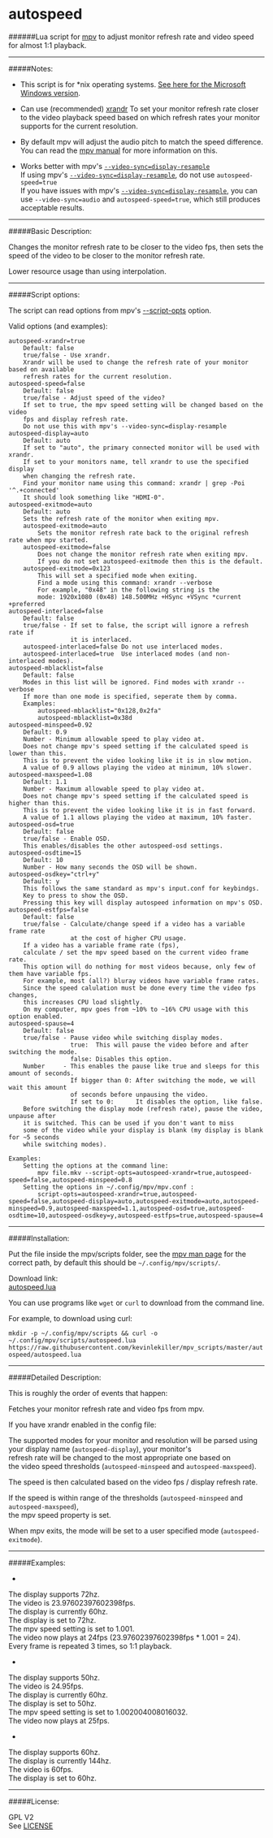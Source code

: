 # autospeed

######Lua script for [mpv](https://mpv.io/) to adjust monitor refresh rate and video speed for almost 1:1 playback.

--------------

#####Notes:

* This script is for *nix operating systems. [See here for the Microsoft Windows version](https://github.com/kevinlekiller/mpv_scripts/tree/master/autospeedwin).

* Can use (recommended) [xrandr](http://www.x.org/wiki/Projects/XRandR/) To set your monitor refresh rate closer to the video playback speed based on which refresh rates your monitor supports for the current resolution.

* By default mpv will adjust the audio pitch to match the speed difference. You can read the [mpv manual](http://mpv.io/manual/master/#options-audio-pitch-correction) for more information on this.

* Works better with mpv's [`--video-sync=display-resample`](https://mpv.io/manual/master/#options-video-sync)  
If using mpv's [`--video-sync=display-resample`](https://mpv.io/manual/master/#options-video-sync), do not use `autospeed-speed=true`  
If you have issues with mpv's [`--video-sync=display-resample`](https://mpv.io/manual/master/#options-video-sync), you can use `--video-sync=audio` and `autospeed-speed=true`, which still produces acceptable results.  

--------------

#####Basic Description:

Changes the monitor refresh rate to be closer to the video fps, then sets
the speed of the video to be closer to the monitor refresh rate.

Lower resource usage than using interpolation.

--------------

#####Script options:

The script can read options from mpv's [--script-opts](http://mpv.io/manual/master/#options-script-opts) option.

Valid options (and examples):

    autospeed-xrandr=true
        Default: false
        true/false - Use xrandr.
        Xrandr will be used to change the refresh rate of your monitor based on available
        refresh rates for the current resolution.
    autospeed-speed=false
        Default: false
        true/false - Adjust speed of the video?
        If set to true, the mpv speed setting will be changed based on the video
        fps and display refresh rate.
        Do not use this with mpv's --video-sync=display-resample
    autospeed-display=auto
        Default: auto
        If set to "auto", the primary connected monitor will be used with xrandr.
        If set to your monitors name, tell xrandr to use the specified display
        when changing the refresh rate.
        Find your monitor name using this command: xrandr | grep -Poi '^.+connected'
        It should look something like "HDMI-0".
    autospeed-exitmode=auto
        Default: auto
        Sets the refresh rate of the monitor when exiting mpv.
        autospeed-exitmode=auto
            Sets the monitor refresh rate back to the original refresh rate when mpv started.
        autospeed-exitmode=false
            Does not change the monitor refresh rate when exiting mpv.
            If you do not set autospeed-exitmode then this is the default.
        autospeed-exitmode=0x123
            This will set a specified mode when exiting.
            Find a mode using this command: xrandr --verbose
            For example, "0x48" in the following string is the
            mode: 1920x1080 (0x48) 148.500MHz +HSync +VSync *current +preferred
    autospeed-interlaced=false
        Default: false
        true/false - If set to false, the script will ignore a refresh rate if
                     it is interlaced.
        autospeed-interlaced=false Do not use interlaced modes.
        autospeed-interlaced=true  Use interlaced modes (and non-interlaced modes).
    autospeed-mblacklist=false
        Default: false
        Modes in this list will be ignored. Find modes with xrandr --verbose
        If more than one mode is specified, seperate them by comma.
        Examples:
            autospeed-mblacklist="0x128,0x2fa"
            autospeed-mblacklist=0x38d
    autospeed-minspeed=0.92
        Default: 0.9
        Number - Minimum allowable speed to play video at.
        Does not change mpv's speed setting if the calculated speed is lower than this.
        This is to prevent the video looking like it is in slow motion.
        A value of 0.9 allows playing the video at minimum, 10% slower.
    autospeed-maxspeed=1.08
        Default: 1.1
        Number - Maximum allowable speed to play video at.
        Does not change mpv's speed setting if the calculated speed is higher than this.
        This is to prevent the video looking like it is in fast forward.
        A value of 1.1 allows playing the video at maximum, 10% faster.
    autospeed-osd=true
        Default: false
        true/false - Enable OSD.
        This enables/disables the other autospeed-osd settings.
    autospeed-osdtime=15
        Default: 10
        Number - How many seconds the OSD will be shown.
    autospeed-osdkey="ctrl+y"
        Default: y
        This follows the same standard as mpv's input.conf for keybindgs.
        Key to press to show the OSD.
        Pressing this key will display autospeed information on mpv's OSD.
    autospeed-estfps=false
        Default: false
        true/false - Calculate/change speed if a video has a variable frame rate 
                     at the cost of higher CPU usage.
        If a video has a variable frame rate (fps),
        calculate / set the mpv speed based on the current video frame rate.
        This option will do nothing for most videos because, only few of them have variable fps.
        For example, most (all?) bluray videos have variable frame rates.
        Since the speed calulation must be done every time the video fps changes,
        this increases CPU load slightly.
        On my computer, mpv goes from ~10% to ~16% CPU usage with this option enabled.
    autospeed-spause=4
        Default: false
        true/false - Pause video while switching display modes.
                     true:  This will pause the video before and after switching the mode.
                     false: Disables this option.
        Number     - This enables the pause like true and sleeps for this amount of seconds.
                     If bigger than 0: After switching the mode, we will wait this amount
                     of seconds before unpausing the video.
                     If set to 0:      It disables the option, like false.
        Before switching the display mode (refresh rate), pause the video, unpause after
        it is switched. This can be used if you don't want to miss
        some of the video while your display is blank (my display is blank for ~5 seconds
        while switching modes).
    
    Examples:
        Setting the options at the command line:
            mpv file.mkv --script-opts=autospeed-xrandr=true,autospeed-speed=false,autospeed-minspeed=0.8
        Setting the options in ~/.config/mpv/mpv.conf :
            script-opts=autospeed-xrandr=true,autospeed-speed=false,autospeed-display=auto,autospeed-exitmode=auto,autospeed-minspeed=0.9,autospeed-maxspeed=1.1,autospeed-osd=true,autospeed-osdtime=10,autospeed-osdkey=y,autospeed-estfps=true,autospeed-spause=4

--------------

#####Installation:

Put the file inside the mpv/scripts folder, see the [mpv man page](https://github.com/mpv-player/mpv/blob/master/DOCS/man/mpv.rst#files) for the correct path, by default this should be `~/.config/mpv/scripts/`.


Download link:  
[autospeed.lua](https://raw.githubusercontent.com/kevinlekiller/mpv_scripts/master/autospeed/autospeed.lua)  

You can use programs like `wget` or `curl` to download from the command line.

For example, to download using curl:

`mkdir -p ~/.config/mpv/scripts && curl -o ~/.config/mpv/scripts/autospeed.lua https://raw.githubusercontent.com/kevinlekiller/mpv_scripts/master/autospeed/autospeed.lua`

--------------

#####Detailed Description:

This is roughly the order of events that happen:

Fetches your monitor refresh rate and video fps from mpv.

If you have xrandr enabled in the config file:

The supported modes for your monitor and resolution will be parsed using  
your display name (`autospeed-display`), your monitor's  
refresh rate will be changed to the most appropriate one based on  
the video speed thresholds (`autospeed-minspeed` and `autospeed-maxspeed`).

The speed is then calculated based on the video fps / display refresh rate.

If the speed is within range of the thresholds (`autospeed-minspeed` and `autospeed-maxspeed`),  
the mpv speed property is set.

When mpv exits, the mode will be set to a user specified mode (`autospeed-exitmode`).

--------------

#####Examples:

* >
The display supports 72hz.  
The video is 23.97602397602398fps.  
The display is currently 60hz.  
The display is set to 72hz.  
The mpv speed setting is set to 1.001.  
The video now plays at 24fps (23.97602397602398fps * 1.001 = 24).  
Every frame is repeated 3 times, so 1:1 playback.

* >  
The display supports 50hz.  
The video is 24.95fps.  
The display is currently 60hz.  
The display is set to 50hz.  
The mpv speed setting is set to 1.002004008016032.  
The video now plays at 25fps.  

* >  
The display supports 60hz.  
The display is currently 144hz.  
The video is 60fps.  
The display is set to 60hz.

--------------

#####License:

GPL V2  
See [LICENSE](https://github.com/kevinlekiller/mpv_scripts/blob/master/LICENSE)
